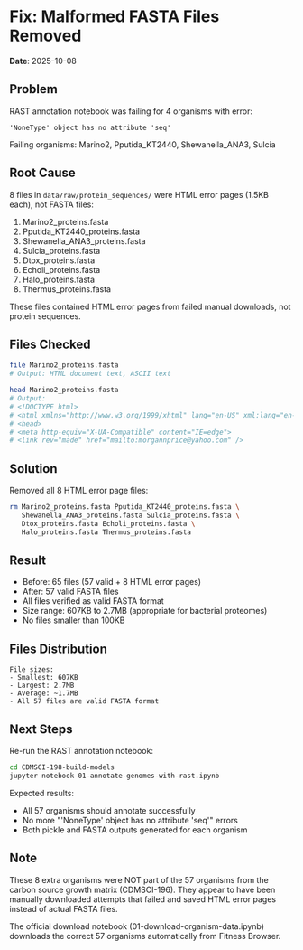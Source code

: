 # Fix: Malformed FASTA Files Removed

**Date**: 2025-10-08

## Problem

RAST annotation notebook was failing for 4 organisms with error:
```
'NoneType' object has no attribute 'seq'
```

Failing organisms: Marino2, Pputida_KT2440, Shewanella_ANA3, Sulcia

## Root Cause

8 files in `data/raw/protein_sequences/` were HTML error pages (1.5KB each), not FASTA files:
1. Marino2_proteins.fasta
2. Pputida_KT2440_proteins.fasta
3. Shewanella_ANA3_proteins.fasta
4. Sulcia_proteins.fasta
5. Dtox_proteins.fasta
6. Echoli_proteins.fasta
7. Halo_proteins.fasta
8. Thermus_proteins.fasta

These files contained HTML error pages from failed manual downloads, not protein sequences.

## Files Checked

```bash
file Marino2_proteins.fasta
# Output: HTML document text, ASCII text

head Marino2_proteins.fasta
# Output:
# <!DOCTYPE html>
# <html xmlns="http://www.w3.org/1999/xhtml" lang="en-US" xml:lang="en-US">
# <head>
# <meta http-equiv="X-UA-Compatible" content="IE=edge">
# <link rev="made" href="mailto:morgannprice@yahoo.com" />
```

## Solution

Removed all 8 HTML error page files:
```bash
rm Marino2_proteins.fasta Pputida_KT2440_proteins.fasta \
   Shewanella_ANA3_proteins.fasta Sulcia_proteins.fasta \
   Dtox_proteins.fasta Echoli_proteins.fasta \
   Halo_proteins.fasta Thermus_proteins.fasta
```

## Result

- Before: 65 files (57 valid + 8 HTML error pages)
- After: 57 valid FASTA files
- All files verified as valid FASTA format
- Size range: 607KB to 2.7MB (appropriate for bacterial proteomes)
- No files smaller than 100KB

## Files Distribution

```
File sizes:
- Smallest: 607KB
- Largest: 2.7MB
- Average: ~1.7MB
- All 57 files are valid FASTA format
```

## Next Steps

Re-run the RAST annotation notebook:
```bash
cd CDMSCI-198-build-models
jupyter notebook 01-annotate-genomes-with-rast.ipynb
```

Expected results:
- All 57 organisms should annotate successfully
- No more "'NoneType' object has no attribute 'seq'" errors
- Both pickle and FASTA outputs generated for each organism

## Note

These 8 extra organisms were NOT part of the 57 organisms from the carbon source growth matrix (CDMSCI-196). They appear to have been manually downloaded attempts that failed and saved HTML error pages instead of actual FASTA files.

The official download notebook (01-download-organism-data.ipynb) downloads the correct 57 organisms automatically from Fitness Browser.
